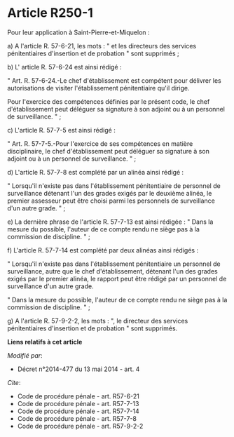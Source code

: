 # Article R250-1

Pour leur application à Saint-Pierre-et-Miquelon : 

a) A l'article R. 57-6-21, les mots : " et les directeurs des services pénitentiaires d'insertion et de probation " sont
supprimés ; 

b) L' article R. 57-6-24  est ainsi rédigé : 

" Art. R. 57-6-24.-Le chef d'établissement est compétent pour délivrer les autorisations de visiter l'établissement
pénitentiaire qu'il dirige. 

Pour l'exercice des compétences définies par le présent code, le chef d'établissement peut déléguer sa signature à son
adjoint ou à un personnel de surveillance. " ; 

c) L'article R. 57-7-5 est ainsi rédigé : 

" Art. R. 57-7-5.-Pour l'exercice de ses compétences en matière disciplinaire, le chef d'établissement peut déléguer sa
signature à son adjoint ou à un personnel de surveillance. " ; 

d) L'article R. 57-7-8 est complété par un alinéa ainsi rédigé : 

" Lorsqu'il n'existe pas dans l'établissement pénitentiaire de personnel de surveillance détenant l'un des grades exigés par
le deuxième alinéa, le premier assesseur peut être choisi parmi les personnels de surveillance d'un autre grade. " ; 

e) La dernière phrase de l'article R. 57-7-13 est ainsi rédigée : " Dans la mesure du possible, l'auteur de ce compte rendu
ne siège pas à la commission de discipline. " ; 

f) L'article R. 57-7-14 est complété par deux alinéas ainsi rédigés : 

" Lorsqu'il n'existe pas dans l'établissement pénitentiaire un personnel de surveillance, autre que le chef d'établissement,
détenant l'un des grades exigés par le premier alinéa, le rapport peut être rédigé par un personnel de surveillance d'un
autre grade. 

" Dans la mesure du possible, l'auteur de ce compte rendu ne siège pas à la commission de discipline. " ; 

g) A l'article R. 57-9-2-2, les mots : ", le directeur des services pénitentiaires d'insertion et de probation " sont
supprimés.

**Liens relatifs à cet article**

_Modifié par_:

  - Décret n°2014-477 du 13 mai 2014 - art. 4

_Cite_:

  - Code de procédure pénale - art. R57-6-21
  - Code de procédure pénale - art. R57-7-13
  - Code de procédure pénale - art. R57-7-14
  - Code de procédure pénale - art. R57-7-8
  - Code de procédure pénale - art. R57-9-2-2
